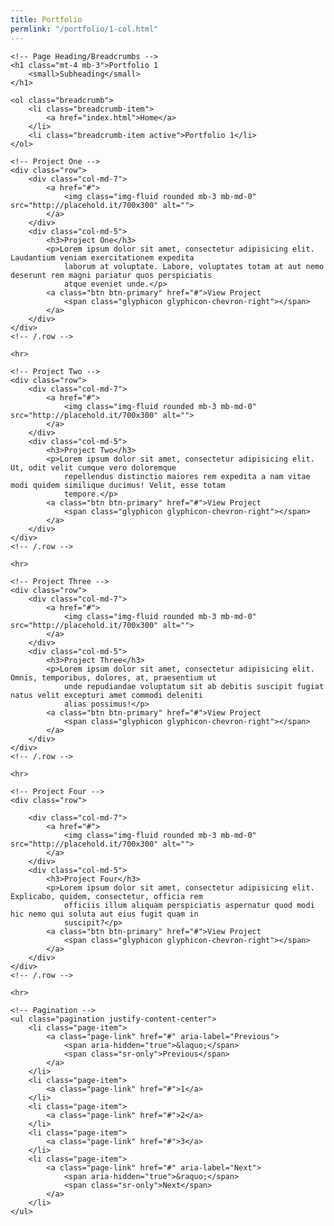 ```yaml
---
title: Portfolio
permlink: "/portfolio/1-col.html"
---
```

<div class="container">

    <!-- Page Heading/Breadcrumbs -->
    <h1 class="mt-4 mb-3">Portfolio 1
        <small>Subheading</small>
    </h1>

    <ol class="breadcrumb">
        <li class="breadcrumb-item">
            <a href="index.html">Home</a>
        </li>
        <li class="breadcrumb-item active">Portfolio 1</li>
    </ol>

    <!-- Project One -->
    <div class="row">
        <div class="col-md-7">
            <a href="#">
                <img class="img-fluid rounded mb-3 mb-md-0" src="http://placehold.it/700x300" alt="">
            </a>
        </div>
        <div class="col-md-5">
            <h3>Project One</h3>
            <p>Lorem ipsum dolor sit amet, consectetur adipisicing elit. Laudantium veniam exercitationem expedita
                laborum at voluptate. Labore, voluptates totam at aut nemo deserunt rem magni pariatur quos perspiciatis
                atque eveniet unde.</p>
            <a class="btn btn-primary" href="#">View Project
                <span class="glyphicon glyphicon-chevron-right"></span>
            </a>
        </div>
    </div>
    <!-- /.row -->

    <hr>

    <!-- Project Two -->
    <div class="row">
        <div class="col-md-7">
            <a href="#">
                <img class="img-fluid rounded mb-3 mb-md-0" src="http://placehold.it/700x300" alt="">
            </a>
        </div>
        <div class="col-md-5">
            <h3>Project Two</h3>
            <p>Lorem ipsum dolor sit amet, consectetur adipisicing elit. Ut, odit velit cumque vero doloremque
                repellendus distinctio maiores rem expedita a nam vitae modi quidem similique ducimus! Velit, esse totam
                tempore.</p>
            <a class="btn btn-primary" href="#">View Project
                <span class="glyphicon glyphicon-chevron-right"></span>
            </a>
        </div>
    </div>
    <!-- /.row -->

    <hr>

    <!-- Project Three -->
    <div class="row">
        <div class="col-md-7">
            <a href="#">
                <img class="img-fluid rounded mb-3 mb-md-0" src="http://placehold.it/700x300" alt="">
            </a>
        </div>
        <div class="col-md-5">
            <h3>Project Three</h3>
            <p>Lorem ipsum dolor sit amet, consectetur adipisicing elit. Omnis, temporibus, dolores, at, praesentium ut
                unde repudiandae voluptatum sit ab debitis suscipit fugiat natus velit excepturi amet commodi deleniti
                alias possimus!</p>
            <a class="btn btn-primary" href="#">View Project
                <span class="glyphicon glyphicon-chevron-right"></span>
            </a>
        </div>
    </div>
    <!-- /.row -->

    <hr>

    <!-- Project Four -->
    <div class="row">

        <div class="col-md-7">
            <a href="#">
                <img class="img-fluid rounded mb-3 mb-md-0" src="http://placehold.it/700x300" alt="">
            </a>
        </div>
        <div class="col-md-5">
            <h3>Project Four</h3>
            <p>Lorem ipsum dolor sit amet, consectetur adipisicing elit. Explicabo, quidem, consectetur, officia rem
                officiis illum aliquam perspiciatis aspernatur quod modi hic nemo qui soluta aut eius fugit quam in
                suscipit?</p>
            <a class="btn btn-primary" href="#">View Project
                <span class="glyphicon glyphicon-chevron-right"></span>
            </a>
        </div>
    </div>
    <!-- /.row -->

    <hr>

    <!-- Pagination -->
    <ul class="pagination justify-content-center">
        <li class="page-item">
            <a class="page-link" href="#" aria-label="Previous">
                <span aria-hidden="true">&laquo;</span>
                <span class="sr-only">Previous</span>
            </a>
        </li>
        <li class="page-item">
            <a class="page-link" href="#">1</a>
        </li>
        <li class="page-item">
            <a class="page-link" href="#">2</a>
        </li>
        <li class="page-item">
            <a class="page-link" href="#">3</a>
        </li>
        <li class="page-item">
            <a class="page-link" href="#" aria-label="Next">
                <span aria-hidden="true">&raquo;</span>
                <span class="sr-only">Next</span>
            </a>
        </li>
    </ul>

</div>